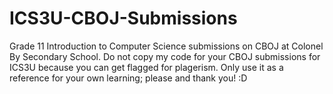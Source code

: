 # ICS3U-CBOJ-Submissions
Grade 11 Introduction to Computer Science submissions on CBOJ at Colonel By Secondary School.
Do not copy my code for your CBOJ submissions for ICS3U because you can get flagged for plagerism.
Only use it as a reference for your own learning; please and thank you! :D
